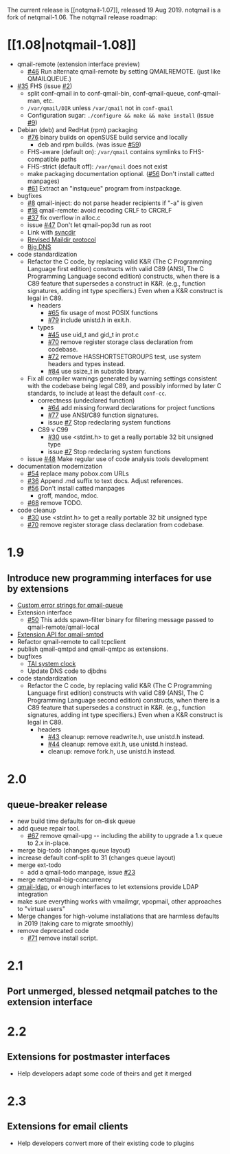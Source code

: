 The current release is [[notqmail-1.07]], released 19 Aug 2019.  notqmail is a fork of netqmail-1.06. The notqmail release roadmap:

# [[1.08|notqmail-1.08]]
- qmail-remote (extension interface preview)
  - [#46](https://github.com/notqmail/notqmail/pull/46) Run alternate qmail-remote by setting QMAILREMOTE. (just like QMAILQUEUE.)
- [#35](https://github.com/notqmail/notqmail/pull/35) FHS (issue [#2](https://github.com/notqmail/notqmail/issues/2))
  - split conf-qmail in to conf-qmail-bin, conf-qmail-queue, conf-qmail-man, etc.
  - `/var/qmail/DIR` unless `/var/qmail` not in `conf-qmail`
  - Configuration sugar: `./configure && make && make install` (issue [#9](https://github.com/notqmail/notqmail/issues/9))
- Debian (deb) and RedHat (rpm) packaging
  - [#76](https://github.com/notqmail/notqmail/pull/76) binary builds on openSUSE build service and locally
    - deb and rpm builds.  (was issue [#59](https://github.com/notqmail/notqmail/issues/59))
  - FHS-aware (default on): `/var/qmail` contains symlinks to FHS-compatible paths
  - FHS-strict (default off): `/var/qmail` does not exist
  - make packaging documentation optional.  ([#56](https://github.com/notqmail/notqmail/pull/56) Don't install catted manpages)
  - [#61](https://github.com/notqmail/notqmail/pull/61) Extract an "instqueue" program from instpackage.
- bugfixes
  - [#8](https://github.com/notqmail/notqmail/pull/8) qmail-inject: do not parse header recipients if "-a" is given
  - [#18](https://github.com/notqmail/notqmail/pull/18) qmail-remote: avoid recoding CRLF to CRCRLF
  - [#37](https://github.com/notqmail/notqmail/pull/37) fix overflow in alloc.c
  - issue [#47](https://github.com/notqmail/notqmail/pull/47) Don't let qmail-pop3d run as root
  - Link with [syncdir](http://untroubled.org/syncdir/)
  - [Revised Maildir protocol](https://su.bze.ro/software/qmail-1.03-maildir-uniq.patch)
  - [Big DNS](https://www.ckdhr.com/ckd/qmail-103.patch)
- code standardization
  - Refactor the C code, by replacing valid K&R (The C Programming Language first edition) constructs with valid C89 (ANSI, The C Programming Language second edition) constructs, when there is a C89 feature that supersedes a construct in K&R.  (e.g., function signatures, adding int type specifiers.)  Even when a K&R construct is legal in C89.
    - headers
      - [#65](https://github.com/notqmail/notqmail/pull/65) fix usage of most POSIX functions
      - [#79](https://github.com/notqmail/notqmail/pull/79) include unistd.h in exit.h.
    - types
      - [#45](https://github.com/notqmail/notqmail/pull/45) use uid_t and gid_t in prot.c
      - [#70](https://github.com/notqmail/notqmail/pull/70) remove register storage class declaration from codebase.
      - [#72](https://github.com/notqmail/notqmail/pull/72) remove HASSHORTSETGROUPS test, use system headers and types instead.
      - [#84](https://github.com/notqmail/notqmail/pull/84) use ssize_t in substdio library.
  - Fix all compiler warnings generated by warning settings consistent with the codebase being legal C89, and possibly informed by later C standards, to include at least the default `conf-cc`.
    - correctness (undeclared function)
      - [#64](https://github.com/notqmail/notqmail/pull/64) add missing forward declarations for project functions
      - [#77](https://github.com/notqmail/notqmail/pull/77) use ANSI/C89 function signatures.
      - issue [#7](https://github.com/notqmail/notqmail/issues/7) Stop redeclaring system functions
    - C89 v C99
      - [#30](https://github.com/notqmail/notqmail/pull/30) use <stdint.h> to get a really portable 32 bit unsigned type
      - issue [#7](https://github.com/notqmail/notqmail/issues/7) Stop redeclaring system functions
  - issue [#48](https://github.com/notqmail/notqmail/issues/48) Make regular use of code analysis tools development
- documentation modernization
  - [#54](https://github.com/notqmail/notqmail/pull/54) replace many pobox.com URLs
  - [#36](https://github.com/notqmail/notqmail/pull/36) Append .md suffix to text docs. Adjust references.
  - [#56](https://github.com/notqmail/notqmail/pull/56) Don't install catted manpages
    - groff, mandoc, mdoc.
  - [#68](https://github.com/notqmail/notqmail/pull/68) remove TODO.
- code cleanup
  - [#30](https://github.com/notqmail/notqmail/pull/30) use <stdint.h> to get a really portable 32 bit unsigned type
  - [#70](https://github.com/notqmail/notqmail/pull/70) remove register storage class declaration from codebase.

# 1.9
## Introduce new programming interfaces for use by extensions
- [Custom error strings for qmail-queue](https://notes.sagredo.eu/files/qmail/patches/qmail-queue-custom-error-v2.netqmail-1.05.patch)
- Extension interface
  - [#50](https://github.com/notqmail/notqmail/pull/50) This adds spawn-filter binary for filtering message passed to qmail-remote/qmail-local
- [Extension API for qmail-smtpd](http://qmail-spp.sourceforge.net)
- Refactor qmail-remote to call tcpclient
- publish qmail-qmtpd and qmail-qmtpc as extensions.
- bugfixes
  - [TAI system clock](https://su.bze.ro/software/netqmail-1.05-TAI-leapsecs.patch)
  - Update DNS code to djbdns
- code standardization
  - Refactor the C code, by replacing valid K&R (The C Programming Language first edition) constructs with valid C89 (ANSI, The C Programming Language second edition) constructs, when there is a C89 feature that supersedes a construct in K&R.  (e.g., function signatures, adding int type specifiers.)  Even when a K&R construct is legal in C89.
    - headers
      - [#43](https://github.com/notqmail/notqmail/pull/43) cleanup: remove readwrite.h, use unistd.h instead.
      - [#44](https://github.com/notqmail/notqmail/pull/44) cleanup: remove exit.h, use unistd.h instead.
      - cleanup: remove fork.h, use unistd.h instead.

# 2.0
## queue-breaker release
- new build time defaults for on-disk queue
- add queue repair tool.
  - [#67](https://github.com/notqmail/notqmail/pull/67) remove qmail-upg
-- including the ability to upgrade a 1.x queue to 2.x in-place.
- merge big-todo (changes queue layout)
- increase default conf-split to 31 (changes queue layout)
- merge ext-todo
  - add a qmail-todo manpage, issue [#23](https://github.com/notqmail/notqmail/issues/23)
- merge netqmail-big-concurrency
- [qmail-ldap](http://www.nrg4u.com), or enough interfaces to let extensions provide LDAP integration
- make sure everything works with vmailmgr, vpopmail, other approaches to "virtual users"
- Merge changes for high-volume installations that are harmless defaults in 2019 (taking care to migrate smoothly)
- remove deprecated code
  - [#71](https://github.com/notqmail/notqmail/pull/71) remove install script.

# 2.1
## Port unmerged, blessed netqmail patches to the extension interface

# 2.2
## Extensions for postmaster interfaces
- Help developers adapt some code of theirs and get it merged

# 2.3
## Extensions for email clients
- Help developers convert more of their existing code to plugins